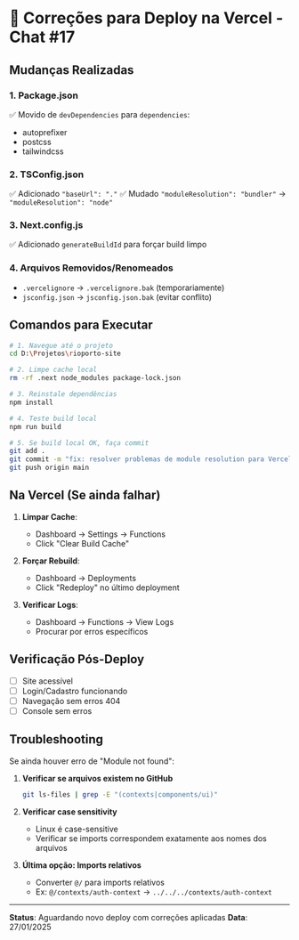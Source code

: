# 🚀 Correções para Deploy na Vercel - Chat #17

## Mudanças Realizadas

### 1. Package.json
✅ Movido de `devDependencies` para `dependencies`:
- autoprefixer
- postcss  
- tailwindcss

### 2. TSConfig.json
✅ Adicionado `"baseUrl": "."`
✅ Mudado `"moduleResolution": "bundler"` → `"moduleResolution": "node"`

### 3. Next.config.js
✅ Adicionado `generateBuildId` para forçar build limpo

### 4. Arquivos Removidos/Renomeados
- `.vercelignore` → `.vercelignore.bak` (temporariamente)
- `jsconfig.json` → `jsconfig.json.bak` (evitar conflito)

## Comandos para Executar

```bash
# 1. Navegue até o projeto
cd D:\Projetos\rioporto-site

# 2. Limpe cache local
rm -rf .next node_modules package-lock.json

# 3. Reinstale dependências
npm install

# 4. Teste build local
npm run build

# 5. Se build local OK, faça commit
git add .
git commit -m "fix: resolver problemas de module resolution para Vercel"
git push origin main
```

## Na Vercel (Se ainda falhar)

1. **Limpar Cache**:
   - Dashboard → Settings → Functions
   - Click "Clear Build Cache"

2. **Forçar Rebuild**:
   - Dashboard → Deployments
   - Click "Redeploy" no último deployment

3. **Verificar Logs**:
   - Dashboard → Functions → View Logs
   - Procurar por erros específicos

## Verificação Pós-Deploy

- [ ] Site acessível
- [ ] Login/Cadastro funcionando
- [ ] Navegação sem erros 404
- [ ] Console sem erros

## Troubleshooting

Se ainda houver erro de "Module not found":

1. **Verificar se arquivos existem no GitHub**
   ```bash
   git ls-files | grep -E "(contexts|components/ui)"
   ```

2. **Verificar case sensitivity**
   - Linux é case-sensitive
   - Verificar se imports correspondem exatamente aos nomes dos arquivos

3. **Última opção: Imports relativos**
   - Converter `@/` para imports relativos
   - Ex: `@/contexts/auth-context` → `../../../contexts/auth-context`

---

**Status**: Aguardando novo deploy com correções aplicadas
**Data**: 27/01/2025